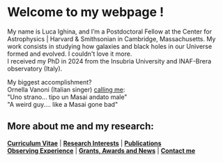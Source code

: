 # Welcome to my webpage !

My name is Luca Ighina, and I’m a Postdoctoral Fellow at the Center for Astrophysics | Harvard & Smithsonian in Cambridge, Massachusetts.
My work consists in studying how galaxies and black holes in our Universe formed and evolved. I couldn't love it more.\
I received my PhD in 2024 from the Insubria University and INAF-Brera observatory (Italy).

<!-- (Page under development, we are working for you. Stay tuned !)-->

My biggest accomplishment?\
Ornella Vanoni (Italian singer) [calling me](https://youtu.be/VjfAXVHB_Kk?si=wy7E1tLHMMRRjOgg&t=420):\
"Uno strano... tipo un Masai andato male"\
"A weird guy.... like a Masai gone bad"


## More about me and my research:
**[Curriculum Vitae](./curriculum-vitae.html)** | 
**[Research Interests](./research_inter.html)** | 
**[Publications](./publications.html)**\
**[Observing Experience](./observing.html)** |
**[Grants, Awards and News](./news.html)** |
**[Contact me](./contacts.html)**
<!-- **[Beyond Astronomy](./contacts.html)** | -->
